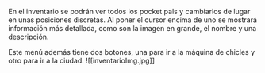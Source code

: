 En el inventario se podrán ver todos los pocket pals y cambiarlos de lugar en unas posiciones discretas. Al poner el cursor encima de uno se mostrará  información más detallada, como son la imagen en grande, el nombre y una descripción.

Este menú además tiene dos botones, una para ir a la máquina de chicles y otro para ir a la ciudad.
![[inventarioImg.jpg]]